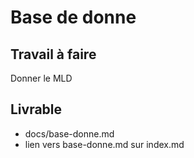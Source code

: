 # Base de donne

## Travail à faire

Donner le MLD

## Livrable
- docs/base-donne.md
- lien vers base-donne.md sur index.md 


